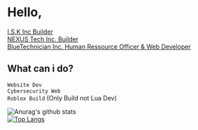 # Hello,


[I.S.K Inc Builder](https://www.roblox.com/groups/7094138/I-S-K-Inc) 
<br>
[NEXUS Tech Inc. Builder](https://www.roblox.com/groups/5990010/NEXUS-Tech-Inc) 
<br>
[BlueTechnician Inc. Human Ressource Officer & Web Developer](https://www.roblox.com/groups/8844039/BlueTechnician-Incorporated)

## What can i do?

`Website Dev`
<br>
`Cybersecurity Web`
<br>
`Roblox Build` (Only Build not Lua Dev)


![Anurag's github stats](https://github-readme-stats.vercel.app/api?username=Gradient&show_icons=true&theme=jolly)
<br>
[![Top Langs](https://github-readme-stats.vercel.app/api/top-langs/?username=Gradient&theme=jolly)](https://github.com/anuraghazra/github-readme-stats)







<!--
## Join my discord server:

[ohhh click](https://discord.gg/dFD2VzV)

![beep beep i'm a sheep](https://64.media.tumblr.com/tumblr_m9py0wFtq01rshzllo1_500.gifv)
-->
